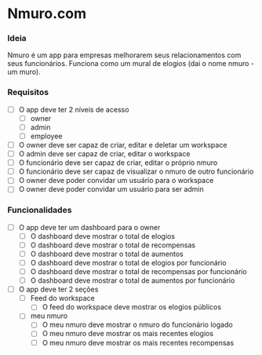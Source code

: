 # Nmuro.com

### Ideia
Nmuro é um app para empresas melhorarem seus relacionamentos com seus funcionários.
Funciona como um mural de elogios (dai o nome nmuro - um muro).

### Requisitos
- [ ] O app deve ter 2 níveis de acesso
  - [ ] owner
  - [ ] admin
  - [ ] employee
- [ ] O owner deve ser capaz de criar, editar e deletar um workspace
- [ ] O admin deve ser capaz de criar, editar o workspace
- [ ] O funcionário deve ser capaz de criar, editar o próprio nmuro
- [ ] O funcionário deve ser capaz de visualizar o nmuro de outro funcionário
- [ ] O owner deve poder convidar um usuário para o workspace
- [ ] O owner deve poder convidar um usuário para ser admin

### Funcionalidades
- [ ] O app deve ter um dashboard para o owner
  - [ ] O dashboard deve mostrar o total de elogios
  - [ ] O dashboard deve mostrar o total de recompensas
  - [ ] O dashboard deve mostrar o total de aumentos
  - [ ] O dashboard deve mostrar o total de elogios por funcionário
  - [ ] O dashboard deve mostrar o total de recompensas por funcionário
  - [ ] O dashboard deve mostrar o total de aumentos por funcionário
- [ ] O app deve ter 2 seções
  - [ ] Feed do workspace
    - [ ] O feed do workspace deve mostrar os elogios públicos
  - [ ] meu nmuro
    - [ ] O meu nmuro deve mostrar o nmuro do funcionário logado
    - [ ] O meu nmuro deve mostrar os mais recentes elogios
    - [ ] O meu nmuro deve mostrar os mais recentes recompensas
